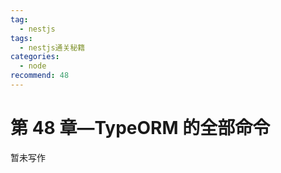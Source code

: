 ```yaml
---
tag:
  - nestjs
tags:
  - nestjs通关秘籍
categories:
  - node
recommend: 48
---
```


# 第 48 章—TypeORM 的全部命令

暂未写作
